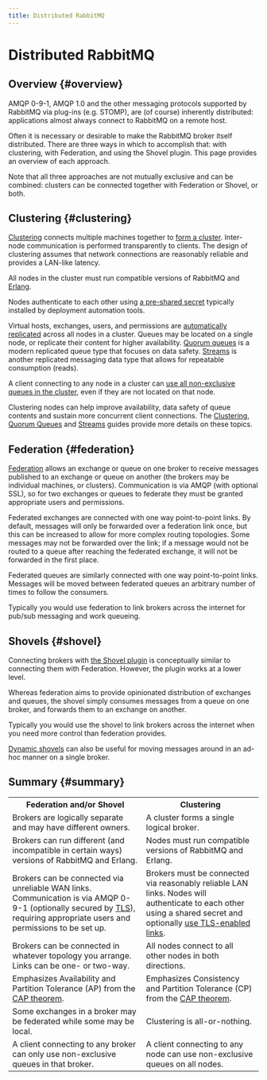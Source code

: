 ```yaml
---
title: Distributed RabbitMQ
---
```

<!--
Copyright (c) 2005-2025 Broadcom. All Rights Reserved. The term "Broadcom" refers to Broadcom Inc. and/or its subsidiaries.

All rights reserved. This program and the accompanying materials
are made available under the terms of the under the Apache License,
Version 2.0 (the "License”); you may not use this file except in compliance
with the License. You may obtain a copy of the License at

https://www.apache.org/licenses/LICENSE-2.0

Unless required by applicable law or agreed to in writing, software
distributed under the License is distributed on an "AS IS" BASIS,
WITHOUT WARRANTIES OR CONDITIONS OF ANY KIND, either express or implied.
See the License for the specific language governing permissions and
limitations under the License.
-->

# Distributed RabbitMQ

## Overview {#overview}

AMQP 0-9-1, AMQP 1.0 and the other messaging protocols supported by RabbitMQ via
plug-ins (e.g. STOMP), are (of course) inherently distributed:
applications almost always connect to RabbitMQ on a remote host.

Often it is necessary or desirable to make the
RabbitMQ broker itself distributed. There are three ways in
which to accomplish that: with clustering, with Federation, and
using the Shovel plugin. This page provides an overview of each
approach.

Note that all three approaches are not mutually exclusive and can be combined:
clusters can be connected together with Federation or Shovel, or both.

## Clustering {#clustering}

[Clustering](./clustering) connects multiple
machines together to [form a cluster](./cluster-formation).
Inter-node communication is performed transparently to clients.
The design of clustering assumes that network connections are reasonably reliable
and provides a LAN-like latency.

All nodes in the cluster must run compatible versions of RabbitMQ and [Erlang](./which-erlang).

Nodes authenticate to each other using [a pre-shared secret](./clustering#erlang-cookie)
typically installed by deployment automation tools.

Virtual hosts, exchanges, users, and permissions are
[automatically replicated](./clustering#cluster-membership) across all nodes in a cluster.
Queues may be located on a single node, or replicate their content for higher availability.
[Quorum queues](./quorum-queues) is a modern replicated queue type that focuses on data safety.
[Streams](./streams) is another replicated messaging data type that allows for repeatable
consumption (reads).

A client connecting to any node in a
cluster can [use all non-exclusive queues in the cluster](./clustering#clustering-and-clients), even if they are not
located on that node.

Clustering nodes can help improve availability, data safety of queue contents and sustain
more concurrent client connections. The [Clustering](./clustering), [Quorum Queues](./quorum-queues) and [Streams](./streams)
guides provide more details on these topics.


## Federation {#federation}

[Federation](./federation) allows an exchange or
queue on one broker to receive messages published to an exchange
or queue on another (the brokers may be individual machines, or
clusters). Communication is via AMQP (with optional SSL), so for
two exchanges or queues to federate they must be granted
appropriate users and permissions.

Federated exchanges are connected with one way point-to-point
links. By default, messages will only be forwarded over a
federation link once, but this can be increased to allow for
more complex routing topologies. Some messages may not be
forwarded over the link; if a message would not be routed to a
queue after reaching the federated exchange, it will not be
forwarded in the first place.

Federated queues are similarly connected with one way
point-to-point links. Messages will be moved between federated
queues an arbitrary number of times to follow the consumers.

Typically you would use federation to link brokers across the
internet for pub/sub messaging and work queueing.


## Shovels {#shovel}

Connecting brokers with [the Shovel plugin](./shovel) is conceptually similar to connecting them with
Federation. However, the plugin works at a lower level.

Whereas federation aims to provide opinionated distribution of
exchanges and queues, the shovel simply consumes messages from a
queue on one broker, and forwards them to an exchange on
another.

Typically you would use the shovel to link brokers across the
internet when you need more control than federation provides.

[Dynamic shovels](./shovel-dynamic) can also be
useful for moving messages around in an ad-hoc manner on a
single broker.


## Summary {#summary}

<table>
  <tr>
    <th>Federation and/or Shovel</th>
    <th>Clustering</th>
  </tr>
  <tr>
    <td>
      Brokers are logically separate and may have different owners.
    </td>
    <td>
      A cluster forms a single logical broker.
    </td>
  </tr>
  <tr>
    <td>
      Brokers can run different (and incompatible in certain ways) versions of RabbitMQ and Erlang.
    </td>
    <td>
      Nodes must run compatible versions of RabbitMQ and Erlang.
    </td>
  </tr>
  <tr>
    <td>
      Brokers can be connected via unreliable WAN
      links. Communication is via AMQP 0-9-1 (optionally secured by
      <a href="./ssl">TLS</a>), requiring appropriate users and permissions to be set up.
    </td>
    <td>
      Brokers must be connected via reasonably reliable LAN
      links. Nodes will authenticate to each other using a shared secret
      and optionally <a href="./clustering-ssl">use TLS-enabled links</a>.
    </td>
  </tr>
  <tr>
    <td>
      Brokers can be connected in whatever topology you
      arrange. Links can be one- or two-way.
    </td>
    <td>
      All nodes connect to all other nodes in both directions.
    </td>
  </tr>
  <tr>
    <td>
      Emphasizes Availability and Partition Tolerance (AP) from
      the <a href="http://en.wikipedia.org/wiki/CAP_theorem">CAP theorem</a>.
    </td>
    <td>
      Emphasizes Consistency and Partition Tolerance (CP)
      from the <a href="http://en.wikipedia.org/wiki/CAP_theorem">CAP theorem</a>.
    </td>
  </tr>
  <tr>
    <td>
      Some exchanges in a broker may be federated while some may be local.
    </td>
    <td>
      Clustering is all-or-nothing.
    </td>
  </tr>
  <tr>
    <td>
      A client connecting to any broker can only use non-exclusive queues in that broker.
    </td>
    <td>
      A client connecting to any node can use non-exclusive queues on all nodes.
    </td>
  </tr>
</table>
